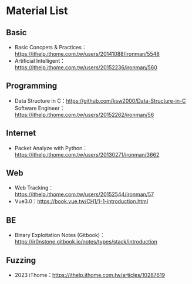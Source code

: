 # Material List

## Basic
* Basic Concpets & Practices：https://ithelp.ithome.com.tw/users/20141088/ironman/5548
* Artificial Intelligent：https://ithelp.ithome.com.tw/users/20152236/ironman/560

## Programming
* Data Structure in C：https://github.com/ksw2000/Data-Structure-in-C
  Software Engineer：https://ithelp.ithome.com.tw/users/20152262/ironman/56

## Internet
* Packet Analyze with Python：https://ithelp.ithome.com.tw/users/20130271/ironman/3662

## Web
* Web Tracking：https://ithelp.ithome.com.tw/users/20152544/ironman/57
* Vue3.0：https://book.vue.tw/CH1/1-1-introduction.html


## BE
* Binary Exploitation Notes (Gitbook)：https://ir0nstone.gitbook.io/notes/types/stack/introduction


## Fuzzing
* 2023 iThome：https://ithelp.ithome.com.tw/articles/10287619



